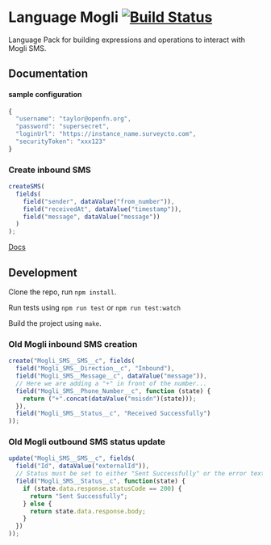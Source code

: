 Language Mogli [![Build Status](https://travis-ci.org/OpenFn/language-mogli.svg?branch=master)](https://travis-ci.org/OpenFn/language-mogli)
==============

Language Pack for building expressions and operations to interact with Mogli SMS.

Documentation
-------------

#### sample configuration
```js
{
  "username": "taylor@openfn.org",
  "password": "supersecret",
  "loginUrl": "https://instance_name.surveycto.com",
  "securityToken": "xxx123"
}
```

### Create inbound SMS
```js
createSMS(
  fields(
    field("sender", dataValue("from_number")),
    field("receivedAt", dataValue("timestamp")),
    field("message", dataValue("message"))
  )
);
```

<!-- TODO: determine update process -->
<!-- ### Update SMS status
```js
updateSMS(
  fields(
    field("Id", dataValue("externalId")),
    field("status", dataValue("status"))
  )
);
``` -->

[Docs](docs/index)

Development
-----------

Clone the repo, run `npm install`.

Run tests using `npm run test` or `npm run test:watch`

Build the project using `make`.

### Old Mogli inbound SMS creation
```js
create("Mogli_SMS__SMS__c", fields(
  field("Mogli_SMS__Direction__c", "Inbound"),
  field("Mogli_SMS__Message__c", dataValue("message")),
  // Here we are adding a "+" in front of the number...
  field("Mogli_SMS__Phone_Number__c", function (state) {
    return ("+".concat(dataValue("msisdn")(state)));
  }),
  field("Mogli_SMS__Status__c", "Received Successfully")
));
```

### Old Mogli outbound SMS status update
```js
update("Mogli_SMS__SMS__c", fields(
  field("Id", dataValue("externalId")),
  // Status must be set to either "Sent Successfully" or the error text.
  field("Mogli_SMS__Status__c", function(state) {
    if (state.data.response.statusCode == 200) {
      return "Sent Successfully";
    } else {
      return state.data.response.body;
    }
  })
));
```
